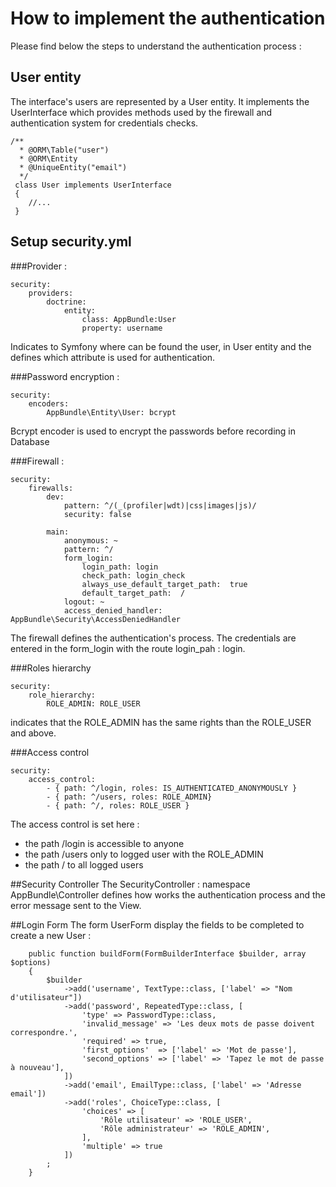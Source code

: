 # How to implement the authentication

Please find below the steps to understand the authentication process :
 
## User entity

The interface's users are represented by a User entity. It implements the UserInterface which provides methods used by the firewall and authentication system for credentials checks.

```
/**
  * @ORM\Table("user")
  * @ORM\Entity
  * @UniqueEntity("email")
  */
 class User implements UserInterface
 {
    //...
 }
```

## Setup security.yml

###Provider :

```
security:
    providers:
        doctrine:
            entity:
                class: AppBundle:User
                property: username
```

Indicates to Symfony where can be found the user, in User entity and the defines which attribute is used for authentication.

###Password encryption :

```
security:
    encoders:
        AppBundle\Entity\User: bcrypt
```

Bcrypt encoder is used to encrypt the passwords before recording in Database

###Firewall :

```
security:
    firewalls:
        dev:
            pattern: ^/(_(profiler|wdt)|css|images|js)/
            security: false

        main:
            anonymous: ~
            pattern: ^/
            form_login:
                login_path: login
                check_path: login_check
                always_use_default_target_path:  true
                default_target_path:  /
            logout: ~
            access_denied_handler: AppBundle\Security\AccessDeniedHandler
```

The firewall defines the authentication's process. The credentials are entered in the form_login with the route login_pah : login.

###Roles hierarchy

```
security:
    role_hierarchy:
        ROLE_ADMIN: ROLE_USER
```

indicates that the ROLE_ADMIN has the same rights than the ROLE_USER and above.

###Access control

```
security:
    access_control:
        - { path: ^/login, roles: IS_AUTHENTICATED_ANONYMOUSLY }
        - { path: ^/users, roles: ROLE_ADMIN}
        - { path: ^/, roles: ROLE_USER }
```

The access control is set here :
*   the path /login is accessible to anyone
*   the path /users only to logged user with the ROLE_ADMIN
*   the path / to all logged users

##Security Controller
The SecurityController : namespace AppBundle\Controller defines how works the authentication process and the error message sent to the View. 

##Login Form
The form UserForm display the fields to be completed to create a new User :

```
    public function buildForm(FormBuilderInterface $builder, array $options)
    {
        $builder
            ->add('username', TextType::class, ['label' => "Nom d'utilisateur"])
            ->add('password', RepeatedType::class, [
                'type' => PasswordType::class,
                'invalid_message' => 'Les deux mots de passe doivent correspondre.',
                'required' => true,
                'first_options'  => ['label' => 'Mot de passe'],
                'second_options' => ['label' => 'Tapez le mot de passe à nouveau'],
            ])
            ->add('email', EmailType::class, ['label' => 'Adresse email'])
            ->add('roles', ChoiceType::class, [
                'choices' => [
                    'Rôle utilisateur' => 'ROLE_USER',
                    'Rôle administrateur' => 'ROLE_ADMIN',
                ],
                'multiple' => true
            ])
        ;
    }
```
